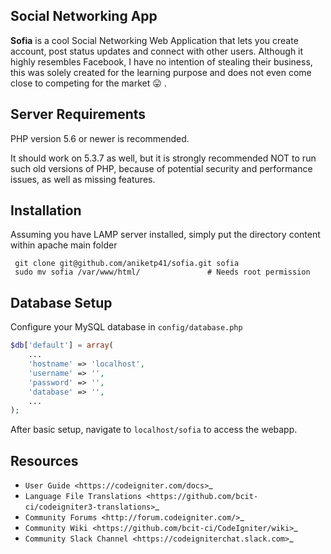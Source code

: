 ## Social Networking App

**Sofia** is a cool Social Networking Web Application that lets you create account, post status updates and connect with other users. Although it highly resembles Facebook, I have no intention of stealing their business, this was solely created for the learning purpose and does not even come close to competing for the market :stuck_out_tongue: .

## Server Requirements

PHP version 5.6 or newer is recommended.

It should work on 5.3.7 as well, but it is strongly recommended NOT to run
such old versions of PHP, because of potential security and performance
issues, as well as missing features.

## Installation

Assuming you have LAMP server installed, simply put the directory content within apache main folder

``` shell
 git clone git@github.com/aniketp41/sofia.git sofia
 sudo mv sofia /var/www/html/				# Needs root permission

```

## Database Setup


Configure your MySQL database in `config/database.php`

``` php
$db['default'] = array(
	...
	'hostname' => 'localhost',
	'username' => '',
	'password' => '',
	'database' => '',
	...
);

```
After basic setup, navigate to `localhost/sofia` to access the webapp.

## Resources

*  `User Guide <https://codeigniter.com/docs>`_
*  `Language File Translations <https://github.com/bcit-ci/codeigniter3-translations>`_
*  `Community Forums <http://forum.codeigniter.com/>`_
*  `Community Wiki <https://github.com/bcit-ci/CodeIgniter/wiki>`_
*  `Community Slack Channel <https://codeigniterchat.slack.com>`_

